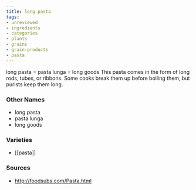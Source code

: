```yaml
---
title: long pasta
tags:
- unreviewed
- ingredients
- categories
- plants
- grains
- grain-products
- pasta
---
```

long pasta = pasta lunga = long goods This pasta comes in the form of long rods, tubes, or ribbons. Some cooks break them up before boiling them, but purists keep them long.

### Other Names

* long pasta
* pasta lunga
* long goods

### Varieties

* [[pasta]]

### Sources
* http://foodsubs.com/Pasta.html

